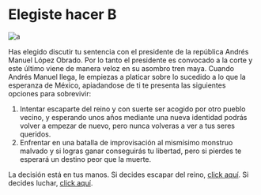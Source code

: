 # Elegiste hacer B
![a](https://pbs.twimg.com/media/EaGjwRcWkAcyypr?format=jpg&name=medium)


Has elegido discutir tu sentencia con el presidente de la república Andrés Manuel López Obrado. Por lo tanto el presidente es convocado a la corte y este último viene de manera veloz en su asombro tren maya.
Cuando Andrés Manuel llega, le empiezas a platicar sobre lo sucedido a lo que la esperanza de México, apiadandose de ti te presenta las siguientes opciones para sobrevivir:
1. Intentar escaparte del reino y con suerte ser acogido por otro pueblo vecino, y esperando unos años mediante una nueva identidad podrás volver a empezar de nuevo, pero nunca volveras a ver a tus seres queridos.
2. Enfrentar en una batalla de improvisación al mismísimo monstruo malvado y si logras ganar conseguirás tu libertad, pero si pierdes te esperará un destino peor que la muerte.

La decisión está en tus manos. Si decides  escapar del reino, [click aquí](diez.md). Si decides luchar, [click aquí](once.md).


